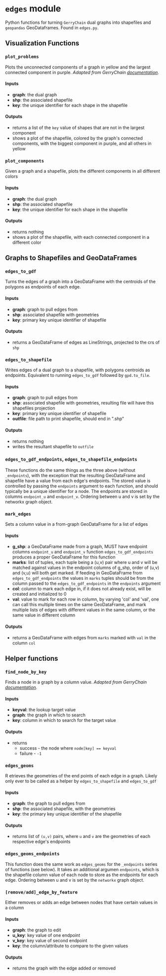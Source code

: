 # `edges` module
Python functions for turning `GerryChain` dual graphs into shapefiles and `geopandas` GeoDataframes. Found in `edges.py`.

## **Visualization Functions**
### `plot_problems`
Plots the unconnected components of a graph in yellow and the largest connected component in purple. _Adapted from GerryChain [documentation](https://gerrychain.readthedocs.io/en/latest/)_.

#### Inputs
* **graph**: the dual graph
* **shp**:   the associated shapefile
* **key**:   the unique identifier for each shape in the shapefile

#### Outputs
* returns a list of the `key` value of shapes that are not in the largest component
* shows a plot of the shapefile, colored by the graph's connected components, with the biggest component in purple, and all others in yellow


### `plot_components`
Given a graph and a shapefile, plots the different components in all different colors
#### Inputs
* **graph**: the dual graph
* **shp**:   the associated shapefile
* **key**:   the unique identifier for each shape in the shapefile

#### Outputs
* returns nothing
* shows a plot of the shapefile, with each connected component in a different color

## **Graphs to Shapefiles and GeoDataFrames**

### `edges_to_gdf`
Turns the edges of a graph into a GeoDataFrame with the centroids of the polygons as endpoints of each edge.

#### Inputs
* **graph**: graph to pull edges from
* **shp**: associated shapefile with geometries
* **key**: primary key unique identifier of shapefile

#### Outputs
* returns a GeoDataFrame of edges as LineStrings, projected to the crs of `shp`
    

### `edges_to_shapefile`
Writes edges of a dual graph to a shapefile, with polygons centroids as endpoints. Equivalent to running `edges_to_gdf` followed by `gpd.to_file`.

#### Inputs
* **graph**:   graph to pull edges from
* **shp**:     associated shapefile with geometries, resulting file will have this shapefiles projection
* **key**:     primary key unique identifier of shapefile
* **outfile**: file path to print shapefile, should end in ".shp"

#### Outputs
* returns nothing
* writes the resultant shapefile to `outfile`

### `edges_to_gdf_endpoints`, `edges_to_shapefile_endpoints`
These functions do the same things as the three above (without `_endpoints`), with the exception that the resulting GeoDataFrame and shapefile have a value from each edge's endpoints. The stored value is controlled by passing the `endpoints` argument to each function, and should typically be a unique identifier for a node. The endpoints are stored in columns `endpoint_u` and `endpoint_v`. Ordering between u and v is set by the networkx graph object.

### `mark_edges`
Sets a column value in a from-graph GeoDataFrame for a list of edges

#### Inputs
* **g_shp**: a GeoDataFrame made from a graph, MUST have endpoint columns `endpoint_u` and `endpoint_v` function `edges_to_gdf_endpoints` produces a proper GeoDataFrame for this function
* **marks**: list of tuples, each tuple being a (u,v) pair where u and v will be matched against values in the endpoint columns of g_shp, order of (u,v) and (v,u) will both get marked. If feeding in GeoDataFrame from `edges_to_gdf_endpoints` the values in `marks` tuples should be from the column passed to the `edges_to_gdf_endpoints` in the `endpoints` argument
* **col**: column to mark each edge in, if it does not already exist, will be created and initialized to 0
* **val**: value to mark for each row in column, by varying 'col' and 'val', one can call this multiple times on the same GeoDataFrame, and mark multiple lists of edges with different values in the same column, or the same value in different column

#### Outputs
* returns a GeoDataFrame with edges from `marks` marked with `val` in the column `col`

## **Helper functions**
### `find_node_by_key`
Finds a node in a graph by a column value. _Adapted from GerryChain [documentation](https://gerrychain.readthedocs.io/en/latest/)_.

#### Inputs
* **keyval**: the lookup target value
* **graph**:  the graph in which to search
* **key**:    column in which to search for the target value

#### Outputs
* returns
    * success - the node where `node[key] == keyval`
    * failure - `-1`


### `edges_geoms`
R etrieves the geometries of the end points of each edge in a graph. Likely only ever to be called as a helper by `edges_to_shapefile` and `edges_to_gdf`

#### Inputs
* **graph**: the graph to pull edges from
* **shp**: the associated shapefile, with the geometries
* **key**: the primary key unique identifier of the shapefile

#### Outputs
* returns list of `(u,v)` pairs, where `u` and `v` are the geometries of each respective edge's endpoints

### `edges_geoms_endpoints`
This function does the same work as `edges_geoms` for the `_endpoints` series of functions (see below). It takes an additional argumen `endpoints`, which is the shapefile column value of each node to store as the endpoints for each edge. Ordering between u and v is set by the `networkx` graph object.


### `[remove/add]_edge_by_feature`
Either removes or adds an edge between nodes that have certain values in a column

#### Inputs
* **graph**: the graph to edit
* **u_key**: key value of one endpoint
* **v_key**: key value of second endpoint
* **key**: the column/attribute to compare to the given values

#### Outputs
* returns the graph with the edge added or removed
